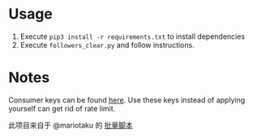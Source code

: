 # Usage

1. Execute `pip3 install -r requirements.txt` to install dependencies
2. Execute `followers_clear.py` and follow instructions.

# Notes

Consumer keys can be found [here](https://gist.github.com/mariotaku/5465786). Use these keys instead of applying yourself can get rid of rate limit.

此项目来自于 @mariotaku 的 [批量脚本](https://gist.github.com/mariotaku/fe66f847d5a56ebbd5810b7b22171b10)
